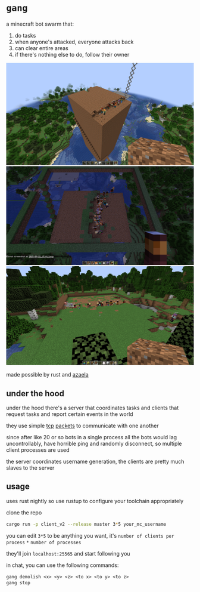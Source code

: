 # `gang`

a minecraft bot swarm that:

1. do tasks
2. when anyone's attacked, everyone attacks back
3. can clear entire areas
4. if there's nothing else to do, follow their owner

![demo of bots mining a large cube of dirt](./imgs/demo1.png)
![demo of bots mining a large cube of dirt](./imgs/demo2.png)
![demo of bots mining a large cube of dirt](./imgs/demo3.png)

made possible by rust and [azaela](https://github.com/azalea-rs/azalea)

## under the hood

under the hood there's a server that coordinates tasks and clients that request tasks and report certain events in the world

they use simple [tcp](honeypack/README.md) [packets](client_v2/src/tasks/net/mod.rs) to communicate with one another

since after like 20 or so bots in a single process all the bots would lag uncontrollably, have horrible ping and randomly disconnect, so multiple client processes are used

the server coordinates username generation, the clients are pretty much slaves to the server

## usage

uses rust nightly so use rustup to configure your toolchain appropriately

clone the repo

```bash
cargo run -p client_v2 --release master 3*5 your_mc_username
```

you can edit `3*5` to be anything you want, it's `number of clients per process` `*` `number of processes`

they'll join `localhost:25565` and start following you

in chat, you can use the following commands:

```chat
gang demolish <x> <y> <z> <to x> <to y> <to z>
gang stop
```
